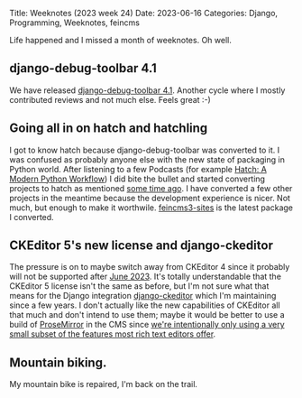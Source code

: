 Title: Weeknotes (2023 week 24)
Date: 2023-06-16
Categories: Django, Programming, Weeknotes, feincms

Life happened and I missed a month of weeknotes. Oh well.

## django-debug-toolbar 4.1

We have released [django-debug-toolbar
4.1](https://pypi.org/project/django-debug-toolbar/). Another cycle where I
mostly contributed reviews and not much else. Feels great :-)

## Going all in on hatch and hatchling

I got to know hatch because django-debug-toolbar was converted to it. I was
confused as probably anyone else with the new state of packaging in Python
world. After listening to a few Podcasts (for example [Hatch: A Modern Python
Workflow](https://talkpython.fm/episodes/show/408/hatch-a-modern-python-workflow))
I did bite the bullet and started converting projects to hatch as mentioned
[some time ago](https://406.ch/writing/weeknotes-2023-week-13-and-14/). I have
converted a few other projects in the meantime because the development
experience is nicer. Not much, but enough to make it worthwile.
[feincms3-sites](https://pypi.org/project/feincms3-sites/) is the latest
package I converted.

## CKEditor 5's new license and django-ckeditor

The pressure is on to maybe switch away from CKEditor 4 since it probably will not be supported after [June 2023](https://support.ckeditor.com/hc/en-us/articles/115005281629-How-long-will-CKEditor-4-be-supported-). It's totally understandable that the CKEditor 5 license isn't the same as before, but I'm not sure what that means for the Django integration [django-ckeditor](https://github.com/django-ckeditor/django-ckeditor/issues/482) which I'm maintaining since a few years. I don't actually like the new capabilities of CKEditor all that much and don't intend to use them; maybe it would be better to use a build of [ProseMirror]() in the CMS since [we're intentionally only using a very small subset of the features most rich text editors offer](https://django-content-editor.readthedocs.io/en/latest/#about-rich-text-editors).

## Mountain biking.

My mountain bike is repaired, I'm back on the trail.
